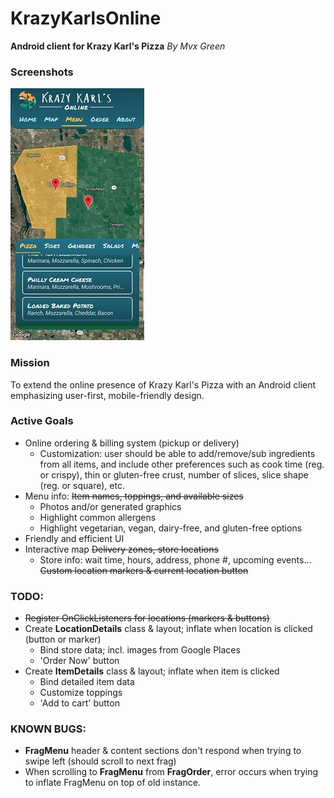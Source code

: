 # KrazyKarlsOnline
**Android client for Krazy Karl's Pizza**
_By Mvx Green_

### Screenshots
![alt text](https://raw.githubusercontent.com/mvxGREEN/KrazyKarlsOnline/master/screenshots/KKO_MENU_2.jpg)

### Mission
To extend the online presence of Krazy Karl's Pizza with an Android client emphasizing user-first, mobile-friendly design.

### Active Goals
- Online ordering & billing system (pickup or delivery)
  - Customization: user should be able to add/remove/sub ingredients from all items, and include other preferences such as cook time (reg. or crispy), thin or gluten-free crust, number of slices, slice shape (reg. or square), etc.
- Menu info:
  ~~Item names, toppings, and available sizes~~
  - Photos and/or generated graphics
  - Highlight common allergens
  - Highlight vegetarian, vegan, dairy-free, and gluten-free options
- Friendly and efficient UI
- Interactive map
  ~~Delivery zones, store locations~~
  - Store info: wait time, hours, address, phone #, upcoming events...
  ~~Custom location markers & current location button~~



### TODO:
  - ~~Register OnClickListeners for locations (markers & buttons)~~
  - Create **LocationDetails** class & layout; inflate when location is clicked (button or marker)
    - Bind store data; incl. images from Google Places
    - 'Order Now' button
  - Create **ItemDetails** class & layout; inflate when item is clicked
    - Bind detailed item data
    - Customize toppings
    - 'Add to cart' button



### KNOWN BUGS:
  - **FragMenu** header & content sections don't respond when trying to swipe left (should scroll to next frag)
  - When scrolling to **FragMenu** from **FragOrder**, error occurs when trying to inflate FragMenu on top of old instance.
